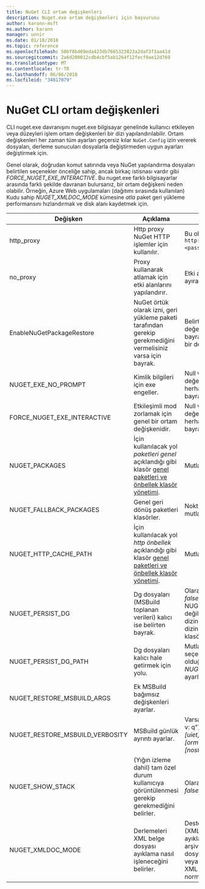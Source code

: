 ```yaml
---
title: NuGet CLI ortam değişkenleri
description: Nuget.exe ortam değişkenleri için başvurusu
author: karann-msft
ms.author: karann
manager: unnir
ms.date: 01/18/2018
ms.topic: reference
ms.openlocfilehash: 50bf8b469eda423db7665323823a2daf3f3aa41d
ms.sourcegitcommit: 2a6d200012cdb4cbf5ab1264f12fecf9ae12d769
ms.translationtype: MT
ms.contentlocale: tr-TR
ms.lasthandoff: 06/06/2018
ms.locfileid: "34817079"
---
```

# <a name="nuget-cli-environment-variables"></a>NuGet CLI ortam değişkenleri

CLI nuget.exe davranışını nuget.exe bilgisayar genelinde kullanıcı etkileyen veya düzeyleri işlem ortam değişkenleri bir dizi yapılandırılabilir. Ortam değişkenleri her zaman tüm ayarları geçersiz kılar `NuGet.Config` izin vererek dosyaları, derleme sunucuları dosyalarla değiştirmeden uygun ayarları değiştirmek için.

Genel olarak, doğrudan komut satırında veya NuGet yapılandırma dosyaları belirtilen seçenekler önceliğe sahip, ancak birkaç istisnası vardır gibi *FORCE_NUGET_EXE_INTERACTIVE*. Bu nuget.exe farklı bilgisayarlar arasında farklı şekilde davranan bulursanız, bir ortam değişkeni neden olabilir. Örneğin, Azure Web uygulamaları (dağıtımı sırasında kullanılan) Kudu sahip *NUGET_XMLDOC_MODE* kümesine *atla* paket geri yükleme performansını hızlandırmak ve disk alanı kaydetmek için.

| Değişken | Açıklama | Açıklamalar |
| --- | --- | --- |
| http_proxy | Http proxy NuGet HTTP işlemler için kullanılır. | Bu olarak belirtilen `http://<username>:<password>@proxy.com`. |
| no_proxy | Proxy kullanarak atlamak için etki alanlarını yapılandırır. | Etki alanları virgülle (,) ayırarak olarak belirtilmiş. |
| EnableNuGetPackageRestore | NuGet örtük olarak izni, geri yükleme paketi tarafından gerekip gerekmediğini vermelisiniz varsa için bayrak. | Belirtilen bayrak olarak değerlendirilir *true* veya *1*, bayrak olarak kabul başka bir değer ayarlanmamış. |
| NUGET_EXE_NO_PROMPT | Kimlik bilgileri için exe engeller. | Null veya boş dize değerlendirilir dışında herhangi bir değer bu bayrak kümesi/true. |
| FORCE_NUGET_EXE_INTERACTIVE | Etkileşimli mod zorlamak için genel bir ortam değişkenidir. | Null veya boş dize değerlendirilir dışında herhangi bir değer bu bayrak kümesi/true. |
| NUGET_PACKAGES | İçin kullanılacak yol *paketleri genel* açıklandığı gibi klasör [genel paketleri ve önbellek klasör yönetimi](../consume-packages/managing-the-global-packages-and-cache-folders.md). | Mutlak yolu belirtilmelidir. |
| NUGET_FALLBACK_PACKAGES | Genel geri dönüş paketleri klasörler. | Noktalı virgül (;) ayrılmış mutlak klasörü yollar. |
| NUGET_HTTP_CACHE_PATH | İçin kullanılacak yol *http önbellek* açıklandığı gibi klasör [genel paketleri ve önbellek klasör yönetimi](../consume-packages/managing-the-global-packages-and-cache-folders.md). | Mutlak yolu belirtilmelidir. |
| NUGET_PERSIST_DG | Dg dosyaları (MSBuild toplanan verileri) kalıcı ise belirten bayrak. | Olarak belirtilen *true* veya *false* (varsayılan), NUGET_PERSIST_DG_PATH değil ayarlarsanız, geçici dizine (geçerli ortam temp dizininde NuGetScratch klasör) depolanır. |
| NUGET_PERSIST_DG_PATH | Dg dosyaları kalıcı hale getirmek için yolu. | Mutlak yol olarak, bu seçenek yalnızca kullanılan olduğunda belirtilmiştir *NUGET_PERSIST_DG* ayarlanmış true. |
| NUGET_RESTORE_MSBUILD_ARGS | Ek MSBuild bağımsız değişkenleri ayarlar. | |
| NUGET_RESTORE_MSBUILD_VERBOSITY | MSBuild günlük ayrıntı ayarlar. | Varsayılan değer *sessiz* ("/ v: q"). Olası değerler *q [uiet]*, *m [en az sıfır]*, *n [ormal]*, *d [kincil]*, ve *tanı [nostic]*. |
| NUGET_SHOW_STACK | (Yığın izleme dahil) tam özel durum kullanıcıya görüntülenmesi gerekip gerekmediğini belirler. | Olarak belirtilen *true* veya *false* (varsayılan). |
| NUGET_XMLDOC_MODE | Derlemeleri XML belge dosyası ayıklama nasıl işleneceğini belirler. | Desteklenen modlar *atla* (XML belge dosyalarını ayıklayın değil), *Sıkıştır* (zip arşivini XML belge dosyalarını depolamak) veya *hiçbiri* (varsayılan, XML belge dosyalarını normal ele alın dosyaları). |
